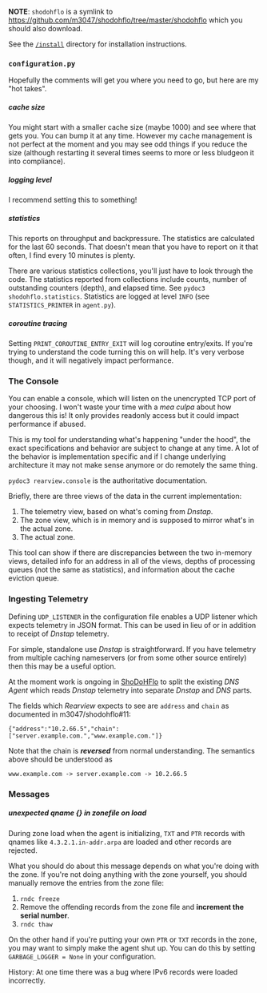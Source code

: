 **NOTE**: `shodohflo` is a symlink to https://github.com/m3047/shodohflo/tree/master/shodohflo which you should also download.

See the [`/install`](/install) directory for installation instructions.

### `configuration.py`

Hopefully the comments will get you where you need to go, but here are my "hot takes".

##### cache size
You might start with a smaller cache size (maybe 1000) and see where that gets you. You can bump it at any time.
However my cache management is not perfect at the moment and you may see odd things if you reduce the size
(although restarting it several times seems to more or less bludgeon it into compliance).

##### logging level
I recommend setting this to something!

##### statistics
This reports on throughput and backpressure. The statistics are calculated for the last 60 seconds.
That doesn't mean that you have to report on it that often, I find every 10 minutes is plenty.

There are various statistics collections, you'll just have to look through the code. The statistics
reported from collections include counts, number of outstanding counters (depth), and elapsed time.
See `pydoc3 shodohflo.statistics`. Statistics are logged at level `INFO` (see `STATISTICS_PRINTER`
in `agent.py`).

##### coroutine tracing
Setting `PRINT_COROUTINE_ENTRY_EXIT` will log coroutine entry/exits. If you're trying to understand the
code turning this on will help. It's very verbose though, and it will negatively impact performance.

### The Console
You can enable a console, which will listen on the unencrypted TCP port of your choosing. I won't waste
your time with a _mea culpa_ about how dangerous this is! It only provides readonly access but it could
impact performance if abused.

This is my tool for understanding what's happening "under the hood", the exact specifications and
behavior are subject to change at any time. A lot of the behavior is implementation specific and if I
change underlying architecture it may not make sense anymore or do remotely the same thing.

`pydoc3 rearview.console` is the authoritative documentation.

Briefly, there are three views of the data in the current implementation:

1) The telemetry view, based on what's coming from _Dnstap_.
2) The zone view, which is in memory and is supposed to mirror what's in the actual zone.
3) The actual zone.

This tool can show if there are discrepancies between the two in-memory views, detailed info for
an address in all of the views, depths of processing queues (not the same as statistics), and information
about the cache eviction queue.

### Ingesting Telemetry
Defining `UDP_LISTENER` in the configuration file enables a UDP listener which expects telemetry in
JSON format. This can be used in lieu of or in addition to receipt of _Dnstap_ telemetry.

For simple, standalone use _Dnstap_ is straightforward. If you have telemetry from multiple caching
nameservers (or from some other source entirely) then this may be a useful option.

At the moment work is ongoing in [ShoDoHFlo](https://github.com/m3047/shodohflo) to split the existing
_DNS Agent_ which reads _Dnstap_ telemetry into separate _Dnstap_ and _DNS_ parts.

The fields which _Rearview_ expects to see are `address` and `chain` as documented in m3047/shodohflo#11:

```
{"address":"10.2.66.5","chain":["server.example.com.","www.example.com."]}
```

Note that the chain is ***reversed*** from normal understanding. The semantics above should be understood as

    www.example.com -> server.example.com -> 10.2.66.5

### Messages

##### unexpected qname {} in zonefile on load

During zone load when the agent is initializing, `TXT` and `PTR` records with qnames like `4.3.2.1.in-addr.arpa` are loaded
and other records are rejected.

What you should do about this message depends on what you're doing with the zone. If you're not doing anything with
the zone yourself, you should manually remove the entries from the zone file:

1. `rndc freeze`
2. Remove the offending records from the zone file and **increment the serial number**.
3. `rndc thaw`

On the other hand if you're putting your own `PTR` or `TXT` records in the zone, you may want to simply
make the agent shut up. You can do this by setting `GARBAGE_LOGGER = None` in your configuration.

History: At one time there was a bug where IPv6 records were loaded incorrectly.
